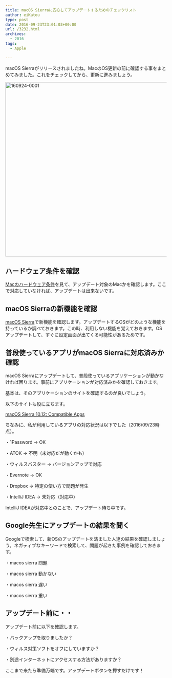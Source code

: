 ```yaml
---
title: macOS Sierraに安心してアップデートするためのチェックリスト
author: eiKatou
type: post
date: 2016-09-23T23:01:03+00:00
url: /3232.html
archives:
  - 2016
tags:
  - Apple

---
```

macOS Sierraがリリースされましたね。MacのOS更新の前に確認する事をまとめてみました。これをチェックしてから、更新に進みましょう。

<img src="./uploads/2016/09/160924-0001.jpg" alt="160924-0001" width="800" height="542" class="alignnone size-full wp-image-3235" srcset="./uploads/2016/09/160924-0001.jpg 800w, ./uploads/2016/09/160924-0001-300x203.jpg 300w, ./uploads/2016/09/160924-0001-768x520.jpg 768w, ./uploads/2016/09/160924-0001-443x300.jpg 443w" sizes="(max-width: 800px) 100vw, 800px" />

## ハードウェア条件を確認

<a href="http://www.apple.com/jp/macos/how-to-upgrade/#hardware-requirements" target="_blank">Macのハードウェア条件</a>を見て、アップデート対象のMacかを確認します。ここで対応していなければ、アップデートは出来ないです。

## macOS Sierraの新機能を確認

<a href="http://www.apple.com/jp/macos/sierra/" target="_blank">macOS Sierra</a>で新機能を確認します。アップデートするOSがどのような機能を持っているか調べておきます。この時、利用しない機能を覚えておきます。OSアップデートして、すぐに設定画面が出てくる可能性があるためです。

## 普段使っているアプリがmacOS Sierraに対応済みか確認

macOS Sierraにアップデートして、普段使っているアプリケーションが動かなければ困ります。事前にアプリケーションが対応済みかを確認しておきます。

基本は、そのアプリケーションのサイトを確認するのが良いでしょう。
  
以下のサイトも役に立ちます。
  
<a href="http://forums.macrumors.com/threads/macos-sierra-10-12-compatible-apps.1977335/" target="_blank">macOS Sierra 10.12: Compatible Apps</a>

ちなみに、私が利用しているアプリの対応状況は以下でした（2016/09/23時点）。
  
・1Password -> OK
  
・ATOK -> 不明（未対応だが動くかも）
  
・ウィルスバスター -> バージョンアップで対応
  
・Evernote -> OK
  
・Dropbox -> 特定の使い方で問題が発生
  
・IntelliJ IDEA -> 未対応（対応中）

IntelliJ IDEAが対応中とのことで、アップデート待ち中です。

## Google先生にアップデートの結果を聞く

Googleで検索して、新OSのアップデートを済ました人達の結果を確認しましょう。ネガティブなキーワードで検索して、問題が起きた事例を確認しておきます。
  
・macos sierra 問題
  
・macos sierra 動かない
  
・macos sierra 遅い
  
・macos sierra 重い 

## アップデート前に・・

アップデート前に以下を確認します。
  
・バックアップを取りましたか？
  
・ウィルス対策ソフトをオフにしていますか？
  
・別途インターネットにアクセスする方法がありますか？

ここまで来たら準備万端です。アップデートボタンを押すだけです！
